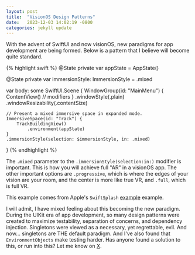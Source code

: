```yaml
---
layout: post
title:  "VisionOS Design Patterns"
date:   2023-12-03 14:02:19 -0800
categories: jekyll update
---
```

With the advent of SwiftUI and now visionOS, new paradigms for app development are being formed. Below is a pattern that I believe will become quite standard. 

{% highlight swift %}
@State private var appState = AppState()
    
@State private var immersionStyle: ImmersionStyle = .mixed

var body: some SwiftUI.Scene {
    WindowGroup(id: "MainMenu") {
        ContentView()
            // modifiers
    }
    .windowStyle(.plain)
    .windowResizability(.contentSize)
    
    // Present a mixed immersive space in expanded mode.
    ImmersiveSpace(id: "Track") {
        TrackBuildingView()
            .environment(appState)
    }
    .immersionStyle(selection: $immersionStyle, in: .mixed)
}
{% endhighlight %}

The `.mixed` parameter to the `.immersionStyle(selection:in:)` modifier is important. This is how you will achieve full "AR" in a visionOS app. The other important options are `.progressive`, which is where the edges of your vision are your room, and the center is more like true VR, and `.full`, which is full VR.

This example comes from Apple's `SwiftSplash` [example](https://developer.apple.com/documentation/visionos/swift-splash) example.

I will admit, I have mixed feeling about this becoming the new paradigm. During the UIKit era of app development, so many design patterns were created to maximize testability, separation of concerns, and dependency injection. Singletons were viewed as a necessary, yet regrettable, evil. And now... singletons are THE default paradigm. And I've also found that `EnvironmentObjects` make testing harder. Has anyone found a solution to this, or run into this? Let me know on [X](https://x.com/mason_ap).
